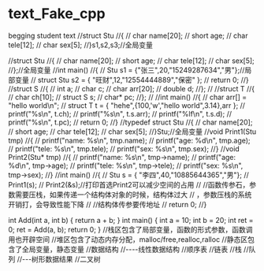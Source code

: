 # text_Fake_cpp
begging student text
//struct Stu
//{
//	char name[20];
//	short age;
//	char tele[12];
//	char sex[5];
//}s1,s2,s3;//全局变量

//struct Stu
//{
//	char name[20];
//	short age;
//	char tele[12];
//	char sex[5];
//};//全局变量
//int main()
//{
//	Stu s1 = {"张三",20,"15249287634","男"};//局部变量
//	struct Stu s2 = { "旺财",12,"12554444889","保密" };
//	return 0;
//}
//struct S
//{
//	int a;
//	char c;
//	char arr[20];
//	double d;
//};
//
//struct T
//{
//	char ch[10];
//	struct S s;
//	char* pc;
//};
//
//int main() 
//{
//	char arr[] = "hello world\n";
//	struct T t = { "hehe",{100,'w',"hello world",3.14},arr };
//	printf("%s\n", t.ch);
//	printf("%s\n", t.s.arr);
//	printf("%lf\n", t.s.d);
//	printf("%s\n", t.pc);
//	return 0;
//}
//typedef struct Stu
//{
//	char name[20];
//	short age;
//	char tele[12];
//	char sex[5];
//}Stu;//全局变量
//void Print1(Stu tmp)
//{
//	printf("name: %s\n", tmp.name);
//	printf("age: %d\n", tmp.age);
//	printf("tele: %s\n", tmp.tele);
//	printf("sex: %s\n", tmp.sex);
//}
//void Print2(Stu* tmp)
//{
//	printf("name: %s\n", tmp->name);
//	printf("age: %d\n", tmp->age);
//	printf("tele: %s\n", tmp->tele);
//	printf("sex: %s\n", tmp->sex);
//}
//int main()
//{
//	Stu s = { "李四",40,"10885644365","男"};
//	Print1(s);
//	Print2(&s);//打印首选Print2可以减少空间的占用
// //函数传参石，参数需要压栈，如果传递一个结构体对象的时候，结构体过大
// ，参数压栈的系统开销打，会导致性能下降
//	//结构体传参要传地址
//	return 0;
//}

int Add(int a, int b)
{
	return a + b;
}
int main()
{
	int a = 10;
	int b = 20;
	int ret = 0;
	ret = Add(a, b);
	return 0;
}
//栈区包含了局部变量，函数的形式参数，函数调用也开辟空间
//堆区包含了动态内存分配，malloc/free,realloc,ralloc
//静态区包含了全局变量，静态变量
//数据结构
//----线性数据结构
//顺序表
//链表
//栈
//队列
//---树形数据结果
//二叉树
